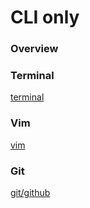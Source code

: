 CLI only
===============

### Overview

### Terminal
[terminal](/terminal)

### Vim
[vim](/vim)

### Git
[git/github](/git)


